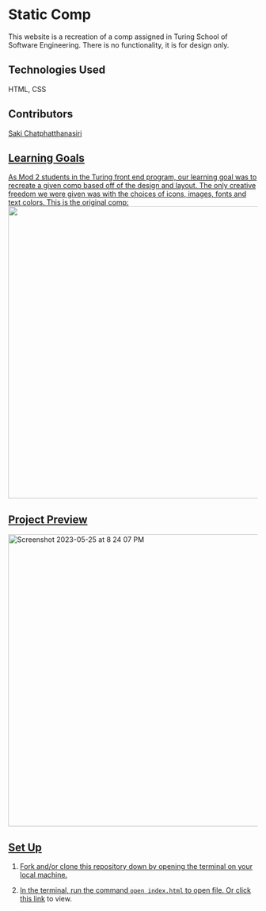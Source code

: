 # Static Comp
This website is a recreation of a comp assigned in Turing School of Software Engineering. There is no functionality, it is for design only.

## Technologies Used
HTML, CSS

## Contributors
<a href="https://github.com/sakisandrac">Saki Chatphatthanasiri
  
## Learning Goals
As Mod 2 students in the Turing front end program, our learning goal was to recreate a given comp based off of the design and layout. The only creative freedom we were given was with the choices of icons, images, fonts and text colors. This is the original comp:<br>
  <img width="589" src="https://github.com/sakisandrac/mod2-static-comp/assets/118419729/26aadfa8-9ff0-4651-b2a1-2be49c2e4f05">



## Project Preview
  <img width="589" alt="Screenshot 2023-05-25 at 8 24 07 PM" src="https://github.com/sakisandrac/mod2-static-comp/assets/118419729/7ede4e4f-c831-494d-bc92-4ba4fae5ad0a">



## Set Up
1. Fork and/or clone this repository down by opening the terminal on your local machine.

2. In the terminal, run the command `open index.html` to open file. Or click <a href="https://sakisandrac.github.io/mod2-static-comp/">this link</a> to view.
